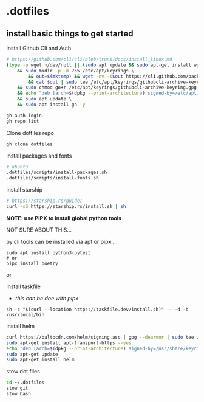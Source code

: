 # .dotfiles

## install basic things to get started

Install Github Cli and Auth
```bash
# https://github.com/cli/cli/blob/trunk/docs/install_linux.md
(type -p wget >/dev/null || (sudo apt update && sudo apt-get install wget -y)) \
	&& sudo mkdir -p -m 755 /etc/apt/keyrings \
        && out=$(mktemp) && wget -nv -O$out https://cli.github.com/packages/githubcli-archive-keyring.gpg \
        && cat $out | sudo tee /etc/apt/keyrings/githubcli-archive-keyring.gpg > /dev/null \
	&& sudo chmod go+r /etc/apt/keyrings/githubcli-archive-keyring.gpg \
	&& echo "deb [arch=$(dpkg --print-architecture) signed-by=/etc/apt/keyrings/githubcli-archive-keyring.gpg] https://cli.github.com/packages stable main" | sudo tee /etc/apt/sources.list.d/github-cli.list > /dev/null \
	&& sudo apt update \
	&& sudo apt install gh -y

gh auth login
gh repo list
```

Clone dotfiles repo
```bash
gh clone dotfiles
```

install packages and fonts
```bash
# ubuntu
.dotfiles/scripts/install-packages.sh
.dotfiles/scripts/install-fonts.sh
````

install starship
```bash
# https://starship.rs/guide/
curl -sS https://starship.rs/install.sh | sh
```

**NOTE: use PIPX to install global python tools**

NOT SURE ABOUT THIS...

py cli tools can be installed via apt or pipx...

```
sudo apt install python3-pytest
# or
pipx install poetry
```
or 

install taskfile
- *this can be doe with pipx*

```
sh -c "$(curl --location https://taskfile.dev/install.sh)" -- -d -b /usr/local/bin
```
install helm
```bash
curl https://baltocdn.com/helm/signing.asc | gpg --dearmor | sudo tee /usr/share/keyrings/helm.gpg > /dev/null
sudo apt-get install apt-transport-https --yes
echo "deb [arch=$(dpkg --print-architecture) signed-by=/usr/share/keyrings/helm.gpg] https://baltocdn.com/helm/stable/debian/ all main" | sudo tee /etc/apt/sources.list.d/helm-stable-debian.list
sudo apt-get update
sudo apt-get install helm
```

stow dot files
```bash
cd ~/.dotfiles
stow git
stow bash
```
